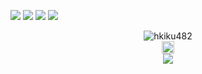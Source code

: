 ![](https://github-readme-stats.vercel.app/api?username=hkiku482)
![](http://github-profile-summary-cards.vercel.app/api/cards/profile-details?username=hkiku482)
![](http://github-profile-summary-cards.vercel.app/api/cards/repos-per-language?username=hkiku482)
![](http://github-profile-summary-cards.vercel.app/api/cards/productive-time?username=hkiku482&utcOffset=9)

<div align="center">
    <img src="https://komarev.com/ghpvc/?username=hkiku482" alt="hkiku482" />
</div>
<div align="center">
    <img height="20" src="https://img.shields.io/github/followers/hkiku482?label=follow&logo=github&style=flat" />
</div>


<div align="center">
<img src="https://typograssy.deno.dev/api?text=%EF%BC%A1%EF%BD%92%EF%BD%83%EF%BD%88%20%EF%BD%89%EF%BD%93%20%EF%BD%94%EF%BD%88%EF%BD%85%20%EF%BD%82%EF%BD%85%EF%BD%93%EF%BD%94!%E3%80%80&l1=9bd9e9&l2=40aec4&l3=4b89b9&l4=186c91&speed=50" />
</div>

<!--
**hkiku482/hkiku482** is a ✨ _special_ ✨ repository because its `README.md` (this file) appears on your GitHub profile.

Here are some ideas to get you started:

- 🔭 I’m currently working on ...
- 🌱 I’m currently learning ...
- 👯 I’m looking to collaborate on ...
- 🤔 I’m looking for help with ...
- 💬 Ask me about ...
- 📫 How to reach me: ...
- 😄 Pronouns: ...
- ⚡ Fun fact: ...
-->
